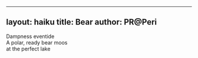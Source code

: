 
---
layout: haiku
title: Bear
author: PR@Peri
---

Dampness eventide <br>
A polar, ready bear moos <br>
at the perfect lake <br>

